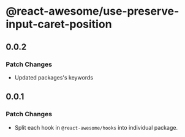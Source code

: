 # @react-awesome/use-preserve-input-caret-position

## 0.0.2

### Patch Changes

- Updated packages's keywords

## 0.0.1

### Patch Changes

- Split each hook in `@react-awesome/hooks` into individual package.
